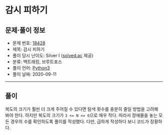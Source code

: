 # 감시 피하기

## 문제·풀이 정보

- 문제 번호: [18428](https://www.acmicpc.net/problem/18428)
- 제목: 감시 피하기
- 풀이 당시 난이도: Silver I ([solved.ac](https://solved.ac/) 제공)
- 분류: 백트래킹, 브루트포스
- 풀이 언어: [Python3](https://github.com/leeye51456/online-judge-solutions/blob/master/boj-18428.py)
- 풀이 날짜: 2020-09-11

-----

## 풀이

복도의 크기가 훨씬 더 크게 주어질 수 있다면 탐색 횟수를 충분히 줄일 방법을 고려해 봐야 한다. 하지만 복도의 크기가 `3 <= N <= 6`으로 매우 작다. 따라서 장애물을 놓는 모든 경우의 수를 확인하도록 풀이를 작성했다. 다만, 급하게 작성하다 보니 코드가 장황하다.
